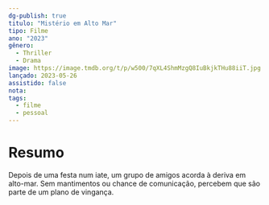 ```yaml
---
dg-publish: true
titulo: "Mistério em Alto Mar"
tipo: Filme
ano: "2023"
gênero:
  - Thriller
  - Drama
image: https://image.tmdb.org/t/p/w500/7qXL4ShmMzgQ8IuBkjkTHu88iiT.jpg
lançado: 2023-05-26
assistido: false
nota:
tags:
  - filme
  - pessoal
---
```

# Resumo
Depois de uma festa num iate, um grupo de amigos acorda à deriva em alto-mar. Sem mantimentos ou chance de comunicação, percebem que são parte de um plano de vingança.
